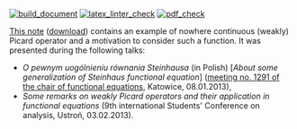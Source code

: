 [![build_document](https://github.com/vil02/nowhere_continuous_wpo/actions/workflows/build_document.yml/badge.svg)](https://github.com/vil02/nowhere_continuous_wpo/actions/workflows/build_document.yml)
[![latex_linter_check](https://github.com/vil02/nowhere_continuous_wpo/actions/workflows/chktex.yml/badge.svg)](https://github.com/vil02/nowhere_continuous_wpo/actions/workflows/chktex.yml)
[![pdf_check](https://github.com/vil02/nowhere_continuous_wpo/actions/workflows/pdf_check.yml/badge.svg)](https://github.com/vil02/nowhere_continuous_wpo/actions/workflows/pdf_check.yml)

[This note](./generated/nowhere_continuous_wpo.pdf) ([download](https://raw.githubusercontent.com/vil02/nowhere_continuous_wpo/master/generated/nowhere_continuous_wpo.pdf)) contains an example of nowhere continuous (weakly) Picard operator and a motivation to consider such a function.
It was presented during the following talks:
* _O pewnym uogólnieniu równania Steinhausa_ (in Polish) [_About some generalization of Steinhaus functional equation_] ([meeting no. 1291 of the chair of functional equations](http://www.math.us.edu.pl/seminariaRF/archiwum_rf/zrf1213.html), Katowice, 08.01.2013),
* _Some remarks on weakly Picard operators and their application in functional equations_ (9th international Students' Conference on analysis, Ustroń, 03.02.2013).
